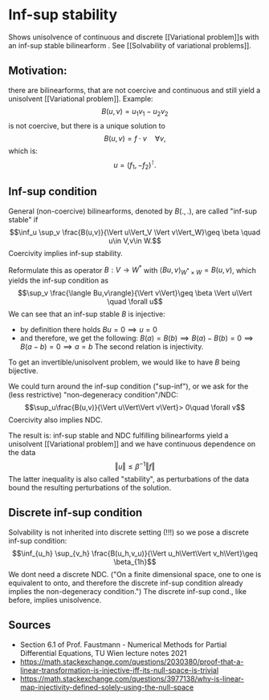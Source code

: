 # Inf-sup stability
Shows unisolvence of continuous and discrete [[Variational problem]]s with an inf-sup stable bilinearform .
See [[Solvability of variational problems]].


## Motivation: 
there are bilinearforms, that are not coercive and continuous and still yield a unisolvent [[Variational problem]]. 
Example: $$B(u,v)=u_1 v_1 - u_2 v_2 $$ is not coercive, but there is a unique solution to $$B(u,v)=f\cdot v \quad \forall v,$$which is: $$u=(f_1, -f_2)^\intercal.$$

## Inf-sup condition
General (non-coercive) bilinearforms, denoted by $B(.,.)$, are called "inf-sup stable" if$$\inf_u \sup_v \frac{B(u,v)}{\Vert u\Vert_V \Vert v\Vert_W}\geq \beta \quad u\in V,v\in W.$$Coercivity implies inf-sup stability.

Reformulate this as operator $B:V\rightarrow W^*$ with $\langle B u,v\rangle_{W^*\times W}=B(u,v)$, which yields the inf-sup condition as $$\sup_v \frac{\langle Bu,v\rangle}{\Vert v\Vert}\geq \beta \Vert u\Vert  \quad \forall u$$
We can see that an inf-sup stable $B$ is injective:
- by definition there holds $Bu=0 \implies u=0$
- and therefore, we get the following: $B(a)=B(b)\implies B(a)-B(b)=0\implies B(a-b)=0 \implies a=b$
The second relation is injectivity.

To get an invertible/unisolvent problem, we would like to have $B$ being bijective. 


We could turn around the inf-sup condition ("sup-inf"), or we ask for the (less restrictive) "non-degeneracy condition"/NDC: $$\sup_u\frac{B(u,v)}{\Vert u\Vert\Vert v\Vert}> 0\quad \forall v$$Coercivity also implies NDC.

The result is: inf-sup stable and NDC fulfilling bilinearforms yield a unisolvent [[Variational problem]] and we have continuous dependence on the data $$\Vert u\Vert \leq \beta^{-1} \Vert f\Vert$$
The latter inequality is also called "stability", as perturbations of the data bound the resulting perturbations of the solution.


## Discrete inf-sup condition
Solvability is not inherited into discrete setting (!!!)
so we pose a discrete inf-sup condition:$$\inf_{u_h} \sup_{v_h} \frac{B(u_h,v_u)}{\Vert u_h\Vert\Vert v_h\Vert}\geq \beta_{1h}$$ We dont need a discrete NDC. ("On a finite dimensional space, one to one is equivalent to onto, and therefore the discrete inf-sup condition already implies the non-degeneracy condition.")
The discrete inf-sup cond., like before, implies unisolvence.


## Sources
- Section 6.1 of Prof. Faustmann - Numerical Methods for Partial Differential Equations, TU Wien lecture notes 2021
- https://math.stackexchange.com/questions/2030380/proof-that-a-linear-transformation-is-injective-iff-its-null-space-is-trivial
- https://math.stackexchange.com/questions/3977138/why-is-linear-map-injectivity-defined-solely-using-the-null-space
